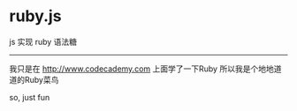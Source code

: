 ruby.js
=======

js 实现 ruby 语法糖

---

我只是在 http://www.codecademy.com 上面学了一下Ruby
所以我是个地地道道的Ruby菜鸟

so, just fun
